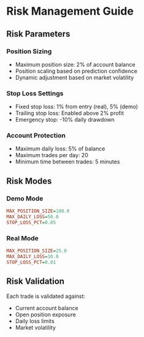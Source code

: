 # Risk Management Guide

## Risk Parameters

### Position Sizing
- Maximum position size: 2% of account balance
- Position scaling based on prediction confidence
- Dynamic adjustment based on market volatility

### Stop Loss Settings
- Fixed stop loss: 1% from entry (real), 5% (demo)
- Trailing stop loss: Enabled above 2% profit
- Emergency stop: -10% daily drawdown

### Account Protection
- Maximum daily loss: 5% of balance
- Maximum trades per day: 20
- Minimum time between trades: 5 minutes

## Risk Modes

### Demo Mode
```ini
MAX_POSITION_SIZE=100.0
MAX_DAILY_LOSS=50.0
STOP_LOSS_PCT=0.05
```

### Real Mode
```ini
MAX_POSITION_SIZE=25.0
MAX_DAILY_LOSS=10.0
STOP_LOSS_PCT=0.01
```

## Risk Validation
Each trade is validated against:
- Current account balance
- Open position exposure
- Daily loss limits
- Market volatility